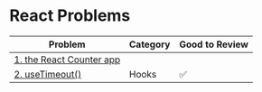 # React Problems

| Problem                                                | Category | Good to Review |
| ------------------------------------------------------ | -------- | -------------- |
| [1. the React Counter app](1.the-react-counter-app.md) |          |                |
| [2. useTimeout()](2.useTimeout.md)                     | Hooks    | ✅             |
